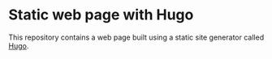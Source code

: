 # Static web page with Hugo

This repository contains a web page built using a static site generator called [Hugo](https://gohugo.io/).